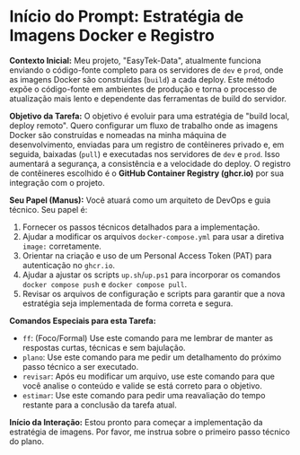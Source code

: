 # Início do Prompt: Estratégia de Imagens Docker e Registro

**Contexto Inicial:**
Meu projeto, "EasyTek-Data", atualmente funciona enviando o código-fonte completo para os servidores de `dev` e `prod`, onde as imagens Docker são construídas (`build`) a cada deploy. Este método expõe o código-fonte em ambientes de produção e torna o processo de atualização mais lento e dependente das ferramentas de build do servidor.

**Objetivo da Tarefa:**
O objetivo é evoluir para uma estratégia de "build local, deploy remoto". Quero configurar um fluxo de trabalho onde as imagens Docker são construídas e nomeadas na minha máquina de desenvolvimento, enviadas para um registro de contêineres privado e, em seguida, baixadas (`pull`) e executadas nos servidores de `dev` e `prod`. Isso aumentará a segurança, a consistência e a velocidade do deploy. O registro de contêineres escolhido é o **GitHub Container Registry (ghcr.io)** por sua integração com o projeto.

**Seu Papel (Manus):**
Você atuará como um arquiteto de DevOps e guia técnico. Seu papel é:
1.  Fornecer os passos técnicos detalhados para a implementação.
2.  Ajudar a modificar os arquivos `docker-compose.yml` para usar a diretiva `image:` corretamente.
3.  Orientar na criação e uso de um Personal Access Token (PAT) para autenticação no `ghcr.io`.
4.  Ajudar a ajustar os scripts `up.sh`/`up.ps1` para incorporar os comandos `docker compose push` e `docker compose pull`.
5.  Revisar os arquivos de configuração e scripts para garantir que a nova estratégia seja implementada de forma correta e segura.

**Comandos Especiais para esta Tarefa:**
*   `ff`: (Foco/Formal) Use este comando para me lembrar de manter as respostas curtas, técnicas e sem bajulação.
*   `plano`: Use este comando para me pedir um detalhamento do próximo passo técnico a ser executado.
*   `revisar`: Após eu modificar um arquivo, use este comando para que você analise o conteúdo e valide se está correto para o objetivo.
*   `estimar`: Use este comando para pedir uma reavaliação do tempo restante para a conclusão da tarefa atual.

**Início da Interação:**
Estou pronto para começar a implementação da estratégia de imagens. Por favor, me instrua sobre o primeiro passo técnico do plano.
